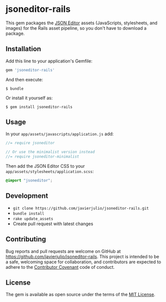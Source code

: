 # jsoneditor-rails

This gem packages the [JSON Editor](https://github.com/josdejong/jsoneditor) assets (JavaScripts, stylesheets, and images) for the Rails asset pipeline, so you don't have to download a package.

## Installation

Add this line to your application's Gemfile:

```ruby
gem 'jsoneditor-rails'
```

And then execute:

    $ bundle

Or install it yourself as:

    $ gem install jsoneditor-rails

## Usage

In your `app/assets/javascripts/application.js` add:

```js
//= require jsoneditor

// Or use the minimalist version instead
//= require jsoneditor-minimalist
```

Then add the JSON Editor CSS to your `app/assets/stylesheets/application.scss`:

```css
@import "jsoneditor";
```

## Development

* `git clone https://github.com/javierjulio/jsoneditor-rails.git`
* `bundle install`
* `rake update_assets`
* Create pull request with latest changes

## Contributing

Bug reports and pull requests are welcome on GitHub at https://github.com/javierjulio/jsoneditor-rails. This project is intended to be a safe, welcoming space for collaboration, and contributors are expected to adhere to the [Contributor Covenant](http://contributor-covenant.org) code of conduct.

## License

The gem is available as open source under the terms of the [MIT License](http://opensource.org/licenses/MIT).
